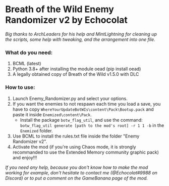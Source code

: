 # Breath of the Wild Enemy Randomizer v2 by Echocolat 

_Big thanks to ArchLeaders for his help and MintLightning for cleaning up the scripts, some help with tweaking, and the arrangement into one file._

### What do you need:
1. BCML (latest)
2. Python 3.8+ after installing the module oead (pip install oead)
3. A legally obtained copy of Breath of the Wild v1.5.0 with DLC

### How to use:
1. Launch Enemy_Randomizer.py and select your options. 
2. If you want the enemies to not respawn each time you load a save, you have to copy `WhereYourUpdateBotWIs\content\Pack\Bootup.pack` and paste it inside `Enemized\content\Pack`.
   - Install the package `botw_flag_util`, and use the command: `botw_flag_util generate [path to the mod's root] -r 1 1 -b` in the `Enemized` folder.
3. Use BCML to install the rules.txt file inside the folder "Enemy Randomizer v2".
4. Activate the mod (if you're using Chaos mode, it is strongly recommanded to use the Extended Memory community graphic pack) and enjoy!!!
	
_If you need any help, because you don't know how to make the mod working for example, don't hesitate to contact me (@Echocolat#9988 on Discord) 
or to put a comment on the GameBanana page of the mod._